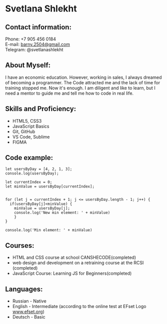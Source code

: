 # Svetlana Shlekht

## Contact information:

Phone: +7 905 456 0184  
E-mail: barny.2504@gmail.com  
Telegram: @svetlanashlekht


## About Myself:
I have an economic education. However, working in sales, I always dreamed of becoming a programmer. 
The Code attracted me  and the lack of time for training stopped me. Now it's enough.
I am diligent and like to learn, but I need a mentor to guide me and tell me how to code in real life.


## Skills and Proficiency:

* HTML5, CSS3
* JavaScript Basics
* Git, GitHub
* VS Code, Sublime
* FIGMA


## Code example:

``` 
let usersByDay = [4, 2, 1, 3];
console.log(usersByDay);

let currentIndex = 0;
let minValue = usersByDay[currentIndex];


for (let j = currentIndex + 1; j <= usersByDay.length - 1; j++) {
  if(usersByDay[j]<minValue) {
    minValue = usersByDay[j];
    console.log('New min element: ' + minValue)
    }
}

console.log('Min element: ' + minValue)

```


## Courses:
* HTML and CSS course at school CANSHECODE(completed)
* web design and development on a retraining course at the RCSI (completed)
* JavaScript Course: Learning JS for Beginners(completed)


## Languages:
* Russian - Native
* English - Intermediate (according to the online test at EFset Logo www.efset.org)
* Deutsch - Basic
